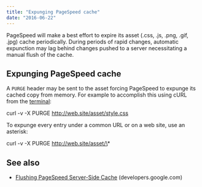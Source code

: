 ```yaml
---
title: "Expunging PageSpeed cache"
date: "2016-06-22"
---
```


PageSpeed will make a best effort to expire its asset (.css, .js, .png, .gif, .jpg) cache periodically. During periods of rapid changes, automatic expunction may lag behind changes pushed to a server necessitating a manual flush of the cache.

## Expunging PageSpeed cache

A `PURGE` header may be sent to the asset forcing PageSpeed to expunge its cached copy from memory. For example to accomplish this using cURL from the [terminal](https://kb.apiscp.com/terminal/is-terminal-access-available/):

curl -v -X PURGE http://web.site/asset/style.css

To expunge every entry under a common URL or on a web site, use an asterisk:

curl -v -X PURGE http://web.site/asset/\*

## See also

- [Flushing PageSpeed Server-Side Cache](https://developers.google.com/speed/pagespeed/module/system#purge_cache) (developers.google.com)
